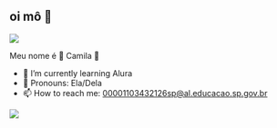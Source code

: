 
## oi mô 🪷

![](https://media.tenor.com/7D7rhF-T7WIAAAAM/pedro-pedro-flamengo.gif)

Meu nome é 👾 Camila 👾

- 🌱 I’m currently learning Alura
- 🫦 Pronouns: Ela/Dela
- 📫 How to reach me: 00001103432126sp@al.educacao.sp.gov.br

![](https://tenor.com/pt-BR/view/regele-fotbalului-regele-regelemeulafotbal-regelemeulafootball-sefuluiyzsem-gif-25766031)


